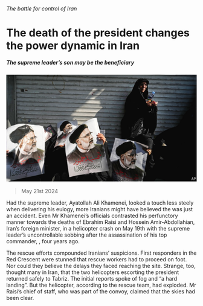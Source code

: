 ###### The battle for control of Iran

# The death of the president changes the power dynamic in Iran 

##### The supreme leader’s son may be the beneficiary 

![image](images/20240525_MAP001.jpg) 

> May 21st 2024 

Had the supreme leader, Ayatollah Ali Khamenei, looked a touch less steely when delivering his eulogy, more Iranians might have believed the  was just an accident. Even Mr Khamenei’s officials contrasted his perfunctory manner towards the deaths of Ebrahim Raisi and Hossein Amir-Abdollahian, Iran’s foreign minister, in a helicopter crash on May 19th with the supreme leader’s uncontrollable sobbing after the assassination of his top commander, , four years ago. 

The rescue efforts compounded Iranians’ suspicions. First responders in the Red Crescent were stunned that rescue workers had to proceed on foot. Nor could they believe the delays they faced reaching the site. Strange, too, thought many in Iran, that the two helicopters escorting the president returned safely to Tabriz. The initial reports spoke of fog and “a hard landing”. But the helicopter, according to the rescue team, had exploded. Mr Raisi’s chief of staff, who was part of the convoy, claimed that the skies had been clear. 

